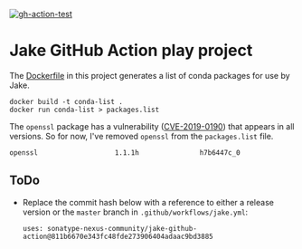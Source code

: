 <!--![gh-action-test](https://github.com/bhamail/jake-gh-action-test/workflows/Jake/badge.svg)-->
<a href="https://github.com/bhamail/jake-gh-action-test/actions?query=workflow%3AGo"><img src="https://github.com/bhamail/jake-gh-action-test/workflows/Jake/badge.svg" alt="gh-action-test"></img></a>

Jake GitHub Action play project
===========================

The [Dockerfile](Dockerfile) in this project generates a list of conda packages for use by Jake.
```
docker build -t conda-list .
docker run conda-list > packages.list
```

The `openssl` package has a vulnerability ([CVE-2019-0190](https://ossindex.sonatype.org/vuln/d3c31c2b-1117-49a6-990e-e8b16d530582?component-type=conda&component-name=openssl&utm_source=jake&utm_medium=integration&utm_content=))
that appears in all versions. So for now, I've removed `openssl` from the `packages.list` file.
```
openssl                   1.1.1h               h7b6447c_0  
```

ToDo
----
* Replace the commit hash below with a reference to either a release version or the `master` branch
in `.github/workflows/jake.yml`:

    ```
    uses: sonatype-nexus-community/jake-github-action@811b6670e343fc48fde273906404adaac9bd3885
    ```
